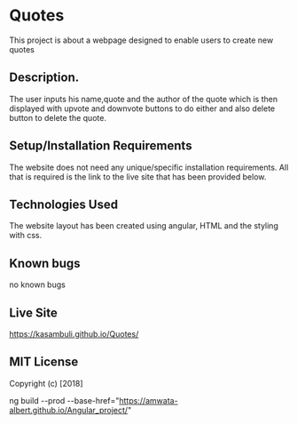 # Quotes
This project is about a webpage designed to enable users to create new quotes

## Description.
The user inputs his name,quote and the author of the quote which is then displayed with upvote and downvote buttons to do either and also delete button to delete the quote.
## Setup/Installation Requirements
The website does not need any unique/specific installation requirements. All that is required is the link to the live site that has been provided below. 

## Technologies Used
The website layout has been created using angular, HTML and the styling with css.

## Known bugs
no known bugs
## Live Site
https://kasambuli.github.io/Quotes/

## MIT License
Copyright (c) [2018] 


ng build --prod --base-href="https://amwata-albert.github.io/Angular_project/"
